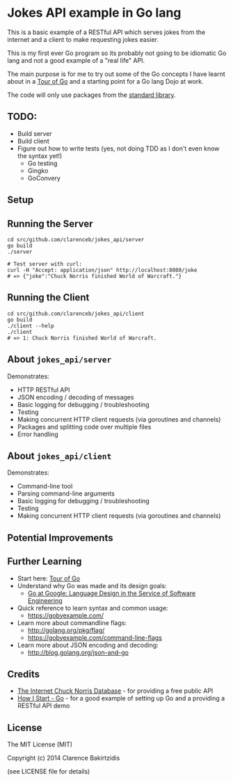 Jokes API example in Go lang
============================

This is a basic example of a RESTful API which serves jokes from the internet and a client to make requesting jokes easier.

This is my first ever Go program so its probably not going to be idiomatic Go lang and not a good example of a "real life" API.

The main purpose is for me to try out some of the Go concepts I have learnt about in a [Tour of Go](http://tour.golang.org/) and a starting point for a Go lang Dojo at work.

The code will only use packages from the [standard library](http://golang.org/pkg/).

TODO:
-----
* Build server
* Build client
* Figure out how to write tests (yes, not doing TDD as I don't even know the syntax yet!)
    * Go testing
    * Gingko
    * GoConvery

Setup
-----

Running the Server
------------------

    cd src/github.com/clarenceb/jokes_api/server
    go build
    ./server

    # Test server with curl:
    curl -H "Accept: application/json" http://localhost:8080/joke
    # => {"joke":"Chuck Norris finished World of Warcraft."}

Running the Client
------------------

    cd src/github.com/clarenceb/jokes_api/client
    go build
    ./client --help
    ./client
    # => 1: Chuck Norris finished World of Warcraft.

About `jokes_api/server`
-----------------------

Demonstrates:

* HTTP RESTful API
* JSON encoding / decoding of messages
* Basic logging for debugging / troubleshooting
* Testing
* Making concurrent HTTP client requests (via goroutines and channels)
* Packages and splitting code over multiple files
* Error handling

About `jokes_api/client`
-----------------------

Demonstrates:

* Command-line tool
* Parsing command-line arguments
* Basic logging for debugging / troubleshooting
* Testing
* Making concurrent HTTP client requests (via goroutines and channels)

Potential Improvements
----------------------

Further Learning
----------------

* Start here: [Tour of Go](http://tour.golang.org/)
* Understand why Go was made and its design goals:
    * [Go at Google: Language Design in the Service of Software Engineering](http://talks.golang.org/2012/splash.article)
* Quick reference to learn syntax and common usage:
    * https://gobyexample.com/
* Learn more about commandline flags:
    * http://golang.org/pkg/flag/
    * https://gobyexample.com/command-line-flags
* Learn more about JSON encoding and decoding:
    * http://blog.golang.org/json-and-go

Credits
-------

* [The Internet Chuck Norris Database](http://www.icndb.com/api/) - for providing a free public API
* [How I Start - Go](http://howistart.org/posts/go/1) - for a good example of setting up Go and a providing a RESTful API demo

License
-------

The MIT License (MIT)

Copyright (c) 2014 Clarence Bakirtzidis

(see LICENSE file for details)
